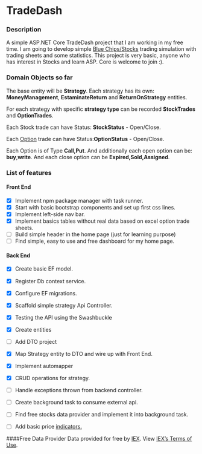 # TradeDash

### Description
A simple ASP.NET Core TradeDash project that I am working in my free time. I am going to develop simple [Blue Chips/Stocks](https://www.investopedia.com/terms/b/bluechip.asp) trading simulation with trading sheets and some statistics. This project is very basic, anyone who has interest in Stocks and learn ASP. Core is welcome to join :).

### Domain Objects so far
The base entity will be **Strategy**. Each strategy has its own: **MoneyManagement**, **EstaminateReturn**
and **ReturnOnStrategy** entities.

For each strategy with specific **strategy type** can be recorded **StockTrades** and **OptionTrades**.

Each Stock trade can have Status: **StockStatus** - Open/Close.

Each [Option](https://www.investopedia.com/terms/s/stockoption.asp) trade can have Status:**OptionStatus** - Open/Close.

Each Option is of Type **Call,Put**. And additionally each open option can be: **buy**,**write**.
And each close option can be **Expired,Sold,Assigned**.

### List of features
                   
#### Front End 
 - [X] Implement npm package manager with task runner.     
 - [X] Start with basic bootstrap components and set up first css lines. 
 - [X] Implement left-side nav bar. 
 - [X] Implement basics tables without real data based on excel option trade sheets.
 - [ ] Build simple header in the home page (just for learning purpose)
 - [ ] Find simple, easy to use and free dashboard for my home page.

#### Back End
 - [X] Create basic EF model.
 - [X] Register Db context service.
 - [X] Configure EF migrations.
 - [X] Scaffold simple strategy Api Controller.
 - [x] Testing the API using the Swashbuckle
 - [X] Create entities 
 - [ ] Add DTO project 
 - [X] Map Strategy entity to DTO and wire up with Front End.
 - [X] Implement automapper
 - [X] CRUD operations for strategy.
 - [ ] Handle exceptions thrown from backend controller.
 - [ ] Create background task to consume external api.
 - [ ] Find free stocks data provider and implement it into background task.
 - [ ] Add basic price [indicators.](https://www.investopedia.com/terms/m/market_indicators.asp)


####Free Data Provider
Data provided for free by [IEX](https://iextrading.com/developer/). View [IEX’s Terms of Use](https://iextrading.com/api-exhibit-a/).